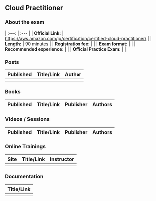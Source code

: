 ## Cloud Practitioner

### About the exam

| :---:         |          :--- | 
| **Official Link:** | https://aws.amazon.com/jp/certification/certified-cloud-practitioner/ | 
| **Length:** | 90 minutes | 
| **Registration fee:** |  | 
| **Exam format:** |  | 
| **Recommended experience:** |  | 
| **Official Practice Exam:** |  | 

### Posts
| Published | Title/Link | Author |
| :---:         |     :---      |          :--- |
|  |  |  |

### Books
| Published | Title/Link | Publisher | Authors |
| :---:         |     :---     |     :---       |          :--- |

### Videos / Sessions
| Published | Title/Link | Publisher | Authors |
| :---:         |     :---     |     :---       |          :--- |

### Online Trainings
| Site | Title/Link | Instructor |
| :---:         |     :---      |          :--- |
|  | |  |

### Documentation
|  Title/Link |
| :---:         |
| |
